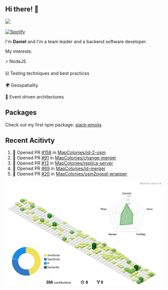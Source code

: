 ## Hi there! 👋

<p>
  <img src="https://github-readme-stats.vercel.app/api?username=syncush&theme=tokyonight">
</p>

[![Spotify](https://novatorem-rust.vercel.app/api/spotify)](https://open.spotify.com/user/syncush)

I'm **Daniel** and I'm a team leader and a backend software developer.

My interests:

⚡ NodeJS

☑️ Testing techniques and best practices

🌍 Geospatiality

🧠 Event driven architectures

## Packages
Check out my first npm package: [slack-emojis](https://www.npmjs.com/package/slack-emojis)

## Recent Acitivty
<!--START_SECTION:activity-->
1. 💪 Opened PR [#158](https://github.com/MapColonies/id-2-osm/pull/158) in [MapColonies/id-2-osm](https://github.com/MapColonies/id-2-osm)
2. 💪 Opened PR [#91](https://github.com/MapColonies/change-merger/pull/91) in [MapColonies/change-merger](https://github.com/MapColonies/change-merger)
3. 💪 Opened PR [#13](https://github.com/MapColonies/replica-server/pull/13) in [MapColonies/replica-server](https://github.com/MapColonies/replica-server)
4. 💪 Opened PR [#69](https://github.com/MapColonies/id-merger/pull/69) in [MapColonies/id-merger](https://github.com/MapColonies/id-merger)
5. 💪 Opened PR [#20](https://github.com/MapColonies/osm2pgsql-wrapper/pull/20) in [MapColonies/osm2pgsql-wrapper](https://github.com/MapColonies/osm2pgsql-wrapper)
<!--END_SECTION:activity-->

![contrib](./profile-3d-contrib/profile-green-animate.svg)
